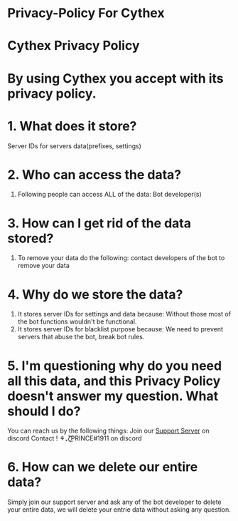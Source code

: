 # Privacy-Policy For Cythex
# **Cythex Privacy Policy**
# By using Cythex you accept with its privacy policy.
# 1. What does it store?
Server IDs for servers data(prefixes, settings)
# 2. Who can access the data?
1. Following people can access ALL of the data:
Bot developer(s)
# 3. How can I get rid of the data stored?
1. To remove your data do the following:
contact developers of the bot to remove your data
# 4. Why do we store the data?
1. It stores server IDs for settings and data because:
Without those most of the bot functions wouldn't be functional.
2. It stores server IDs for blacklist purpose because:
We need to prevent servers that abuse the bot, break bot rules.
# 5. I'm questioning why do you need all this data, and this Privacy Policy doesn't answer my question. What should I do?
You can reach us by the following things:
Join our [Support Server](https://discord.gg/sH2SPJ9UtV) on discord
Contact !          ⚘₊ζ͜͡PRINCE#1911  on discord
# 6. How can we delete our entire data?
Simply join our support server and ask any of the bot developer to delete your entire data, we will delete your entrie data without asking any question.

